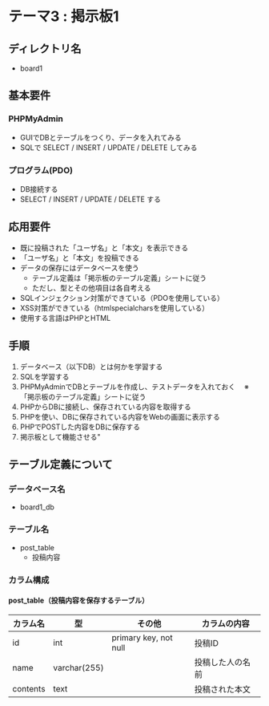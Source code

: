 # テーマ3 : 掲示板1

## ディレクトリ名

* board1


## 基本要件

### PHPMyAdmin

* GUIでDBとテーブルをつくり、データを入れてみる
* SQLで SELECT / INSERT / UPDATE / DELETE してみる

### プログラム(PDO)

* DB接続する
* SELECT / INSERT / UPDATE / DELETE する

## 応用要件
* 既に投稿された「ユーザ名」と「本文」を表示できる
* 「ユーザ名」と「本文」を投稿できる
* データの保存にはデータベースを使う
  - テーブル定義は「掲示板のテーブル定義」シートに従う
  - ただし、型とその他項目は各自考える
* SQLインジェクション対策ができている（PDOを使用している）
* XSS対策ができている（htmlspecialcharsを使用している）
* 使用する言語はPHPとHTML

## 手順
1. データベース（以下DB）とは何かを学習する
1. SQLを学習する
1. PHPMyAdminでDBとテーブルを作成し、テストデータを入れておく
　※「掲示板のテーブル定義」シートに従う
1. PHPからDBに接続し、保存されている内容を取得する
1. PHPを使い、DBに保存されている内容をWebの画面に表示する
1. PHPでPOSTした内容をDBに保存する
1. 掲示板として機能させる"


## テーブル定義について

### データベース名

* board1_db

### テーブル名

* post_table
  - 投稿内容

### カラム構成

#### post_table（投稿内容を保存するテーブル）

  | カラム名 | 型           | その他                | カラムの内容     |
  |----------|--------------|-----------------------|------------------|
  | id       | int          | primary key, not null | 投稿ID           |
  | name     | varchar(255) |                       | 投稿した人の名前 |
  | contents | text         |                       | 投稿された本文   |
